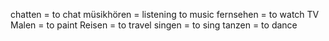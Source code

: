 chatten = to chat
müsikhören = listening to music
fernsehen = to watch TV
Malen = to paint
Reisen = to travel
singen = to sing
tanzen = to dance

